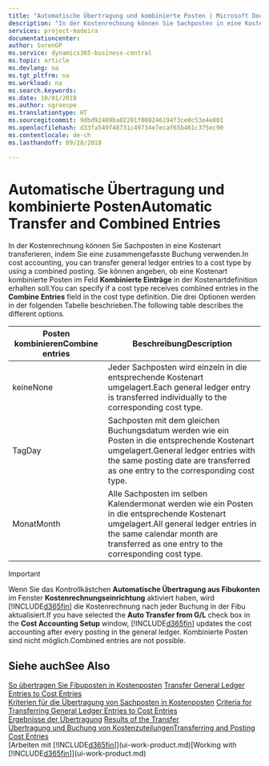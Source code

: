 ```yaml
---
title: "Automatische Übertragung und kombinierte Posten | Microsoft Docs"
description: "In der Kostenrechnung können Sie Sachposten in eine Kostenart transferieren, indem Sie eine zusammengefasste Buchung verwenden. Sie können angeben, ob eine Kostenart kombinierte Posten im Feld **Kombinierte Einträge** in der Kostenartdefinition erhalten soll. Die drei Optionen werden in der folgenden Tabelle beschrieben."
services: project-madeira
documentationcenter: 
author: SorenGP
ms.service: dynamics365-business-central
ms.topic: article
ms.devlang: na
ms.tgt_pltfrm: na
ms.workload: na
ms.search.keywords: 
ms.date: 10/01/2018
ms.author: sgroespe
ms.translationtype: HT
ms.sourcegitcommit: 9dbd92409ba02281f008246194f3ce0c53e4e001
ms.openlocfilehash: d33fa549f48731c49734e7ecaf65b461c375ec90
ms.contentlocale: de-ch
ms.lasthandoff: 09/28/2018

---
```

# <a name="automatic-transfer-and-combined-entries"></a><span data-ttu-id="a2a57-105">Automatische Übertragung und kombinierte Posten</span><span class="sxs-lookup"><span data-stu-id="a2a57-105">Automatic Transfer and Combined Entries</span></span>
<span data-ttu-id="a2a57-106">In der Kostenrechnung können Sie Sachposten in eine Kostenart transferieren, indem Sie eine zusammengefasste Buchung verwenden.</span><span class="sxs-lookup"><span data-stu-id="a2a57-106">In cost accounting, you can transfer general ledger entries to a cost type by using a combined posting.</span></span> <span data-ttu-id="a2a57-107">Sie können angeben, ob eine Kostenart kombinierte Posten im Feld **Kombinierte Einträge** in der Kostenartdefinition erhalten soll.</span><span class="sxs-lookup"><span data-stu-id="a2a57-107">You can specify if a cost type receives combined entries in the **Combine Entries** field in the cost type definition.</span></span> <span data-ttu-id="a2a57-108">Die drei Optionen werden in der folgenden Tabelle beschrieben.</span><span class="sxs-lookup"><span data-stu-id="a2a57-108">The following table describes the different options.</span></span>  

|<span data-ttu-id="a2a57-109">Posten kombinieren</span><span class="sxs-lookup"><span data-stu-id="a2a57-109">Combine entries</span></span>|<span data-ttu-id="a2a57-110">Beschreibung</span><span class="sxs-lookup"><span data-stu-id="a2a57-110">Description</span></span>|  
|---------------------|-----------------|  
|<span data-ttu-id="a2a57-111">keine</span><span class="sxs-lookup"><span data-stu-id="a2a57-111">None</span></span>|<span data-ttu-id="a2a57-112">Jeder Sachposten wird einzeln in die entsprechende Kostenart umgelagert.</span><span class="sxs-lookup"><span data-stu-id="a2a57-112">Each general ledger entry is transferred individually to the corresponding cost type.</span></span>|  
|<span data-ttu-id="a2a57-113">Tag</span><span class="sxs-lookup"><span data-stu-id="a2a57-113">Day</span></span>|<span data-ttu-id="a2a57-114">Sachposten mit dem gleichen Buchungsdatum werden wie ein Posten in die entsprechende Kostenart umgelagert.</span><span class="sxs-lookup"><span data-stu-id="a2a57-114">General ledger entries with the same posting date are transferred as one entry to the corresponding cost type.</span></span>|  
|<span data-ttu-id="a2a57-115">Monat</span><span class="sxs-lookup"><span data-stu-id="a2a57-115">Month</span></span>|<span data-ttu-id="a2a57-116">Alle Sachposten im selben Kalendermonat werden wie ein Posten in die entsprechende Kostenart umgelagert.</span><span class="sxs-lookup"><span data-stu-id="a2a57-116">All general ledger entries in the same calendar month are transferred as one entry to the corresponding cost type.</span></span>|  

> [!IMPORTANT]  
>  <span data-ttu-id="a2a57-117">Wenn Sie das Kontrollkästchen **Automatische Übertragung aus Fibukonten** im Fenster **Kostenrechnungseinrichtung** aktiviert haben, wird [!INCLUDE[d365fin](includes/d365fin_md.md)] die Kostenrechnung nach jeder Buchung in der Fibu aktualisiert.</span><span class="sxs-lookup"><span data-stu-id="a2a57-117">If you have selected the **Auto Transfer from G/L** check box in the **Cost Accounting Setup** window, [!INCLUDE[d365fin](includes/d365fin_md.md)] updates the cost accounting after every posting in the general ledger.</span></span> <span data-ttu-id="a2a57-118">Kombinierte Posten sind nicht möglich.</span><span class="sxs-lookup"><span data-stu-id="a2a57-118">Combined entries are not possible.</span></span>  

## <a name="see-also"></a><span data-ttu-id="a2a57-119">Siehe auch</span><span class="sxs-lookup"><span data-stu-id="a2a57-119">See Also</span></span>  
 <span data-ttu-id="a2a57-120">[So übertragen Sie Fibuposten in Kostenposten](finance-how-to-transfer-general-ledger-entries-to-cost-entries.md) </span><span class="sxs-lookup"><span data-stu-id="a2a57-120">[Transfer General Ledger Entries to Cost Entries](finance-how-to-transfer-general-ledger-entries-to-cost-entries.md) </span></span>  
 <span data-ttu-id="a2a57-121">[Kriterien für die Übertragung von Sachposten in Kostenposten](finance-criteria-for-transferring-general-ledger-entries-to-cost-entries.md) </span><span class="sxs-lookup"><span data-stu-id="a2a57-121">[Criteria for Transferring General Ledger Entries to Cost Entries](finance-criteria-for-transferring-general-ledger-entries-to-cost-entries.md) </span></span>  
 <span data-ttu-id="a2a57-122">[Ergebnisse der Übertragung](finance-results-of-the-transfer.md) </span><span class="sxs-lookup"><span data-stu-id="a2a57-122">[Results of the Transfer](finance-results-of-the-transfer.md) </span></span>  
 [<span data-ttu-id="a2a57-123">Übertragung und Buchung von Kostenzuteilungen</span><span class="sxs-lookup"><span data-stu-id="a2a57-123">Transferring and Posting Cost Entries</span></span>](finance-transfer-and-post-cost-entries.md)  
 <span data-ttu-id="a2a57-124">[Arbeiten mit [!INCLUDE[d365fin](includes/d365fin_md.md)]](ui-work-product.md)</span><span class="sxs-lookup"><span data-stu-id="a2a57-124">[Working with [!INCLUDE[d365fin](includes/d365fin_md.md)]](ui-work-product.md)</span></span>

